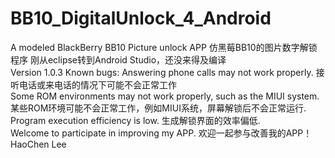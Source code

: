 # BB10_DigitalUnlock_4_Android
A modeled BlackBerry BB10 Picture unlock APP 
仿黑莓BB10的图片数字解锁程序 
刚从eclipse转到Android Studio，还没来得及编译  
Version 1.0.3
Known bugs: 
Answering phone calls may not work properly. 
接听电话或来电话的情况下可能不会正常工作  
Some ROM environments may not work properly, such as the MIUI system. 
某些ROM环境可能不会正常工作，例如MIUI系统，屏幕解锁后不会正常运行.  
Program execution efficiency is low. 生成解锁界面的效率偏低.  
Welcome to participate in improving my APP. 
欢迎一起参与改善我的APP！ 
HaoChen Lee
